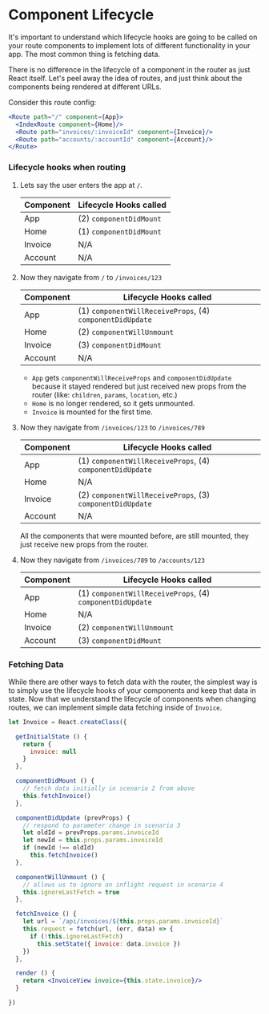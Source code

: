 # Component Lifecycle

It's important to understand which lifecycle hooks are going to be called
on your route components to implement lots of different functionality in
your app. The most common thing is fetching data.

There is no difference in the lifecycle of a component in the router as
just React itself. Let's peel away the idea of routes, and just think
about the components being rendered at different URLs.

Consider this route config:

```jsx
<Route path="/" component={App}>
  <IndexRoute component={Home}/>
  <Route path="invoices/:invoiceId" component={Invoice}/>
  <Route path="accounts/:accountId" component={Account}/>
</Route>
```

### Lifecycle hooks when routing

1. Lets say the user enters the app at `/`.

    | Component | Lifecycle Hooks called |
    |-----------|------------------------|
    | App | (2) `componentDidMount` |
    | Home | (1) `componentDidMount` |
    | Invoice | N/A |
    | Account | N/A |

2. Now they navigate from `/` to `/invoices/123`

    | Component | Lifecycle Hooks called |
    |-----------|------------------------|
    | App | (1) `componentWillReceiveProps`, (4) `componentDidUpdate` |
    | Home | (2) `componentWillUnmount` |
    | Invoice | (3) `componentDidMount` |
    | Account | N/A |

    - `App` gets `componentWillReceiveProps` and `componentDidUpdate` because it
    stayed rendered but just received new props from the router (like:
    `children`, `params`, `location`, etc.)
    - `Home` is no longer rendered, so it gets unmounted.
    - `Invoice` is mounted for the first time.


3. Now they navigate from `/invoices/123` to `/invoices/789`

    | Component | Lifecycle Hooks called |
    |-----------|------------------------|
    | App | (1) `componentWillReceiveProps`, (4) `componentDidUpdate` |
    | Home | N/A |
    | Invoice | (2) `componentWillReceiveProps`, (3) `componentDidUpdate` |
    | Account | N/A |

    All the components that were mounted before, are still mounted, they
    just receive new props from the router.

4. Now they navigate from `/invoices/789` to `/accounts/123`

    | Component | Lifecycle Hooks called |
    |-----------|------------------------|
    | App | (1) `componentWillReceiveProps`, (4) `componentDidUpdate` |
    | Home | N/A |
    | Invoice | (2) `componentWillUnmount` |
    | Account | (3) `componentDidMount` |

### Fetching Data

While there are other ways to fetch data with the router, the simplest
way is to simply use the lifecycle hooks of your components and keep
that data in state. Now that we understand the lifecycle of components
when changing routes, we can implement simple data fetching inside of
`Invoice`.

```jsx
let Invoice = React.createClass({

  getInitialState () {
    return {
      invoice: null
    }
  },

  componentDidMount () {
    // fetch data initially in scenario 2 from above
    this.fetchInvoice()
  },

  componentDidUpdate (prevProps) {
    // respond to parameter change in scenario 3
    let oldId = prevProps.params.invoiceId
    let newId = this.props.params.invoiceId
    if (newId !== oldId)
      this.fetchInvoice()
  },

  componentWillUnmount () {
    // allows us to ignore an inflight request in scenario 4
    this.ignoreLastFetch = true
  },

  fetchInvoice () {
    let url = `/api/invoices/${this.props.params.invoiceId}`
    this.request = fetch(url, (err, data) => {
      if (!this.ignoreLastFetch)
        this.setState({ invoice: data.invoice })
    })
  },

  render () {
    return <InvoiceView invoice={this.state.invoice}/>
  }

})
```
